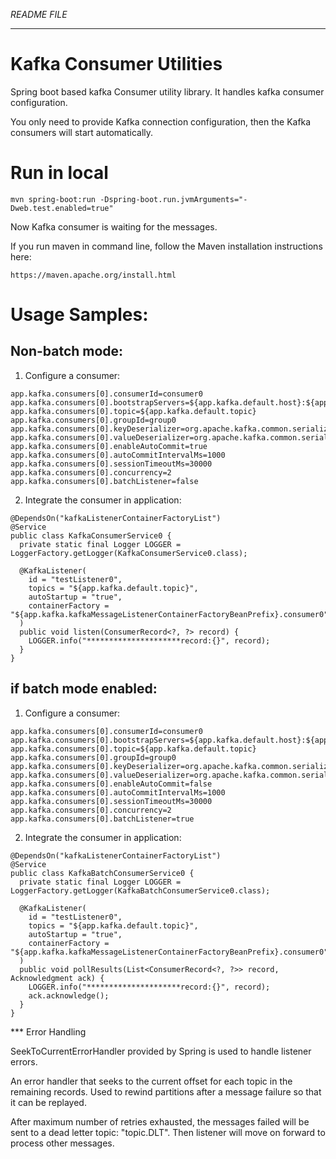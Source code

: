 _README FILE_

---
# Kafka Consumer Utilities

Spring boot based kafka Consumer utility library. It handles kafka consumer configuration.

You only need to provide Kafka connection configuration, then the Kafka consumers will start automatically.

# Run in local

```
mvn spring-boot:run -Dspring-boot.run.jvmArguments="-Dweb.test.enabled=true"
```

Now Kafka consumer is waiting for the messages.

If you run maven in command line, follow the Maven installation instructions here:

```
https://maven.apache.org/install.html
```

# Usage Samples:

## Non-batch mode:

1. Configure a consumer:

```
app.kafka.consumers[0].consumerId=consumer0
app.kafka.consumers[0].bootstrapServers=${app.kafka.default.host}:${app.kafka.default.port}
app.kafka.consumers[0].topic=${app.kafka.default.topic}
app.kafka.consumers[0].groupId=group0
app.kafka.consumers[0].keyDeserializer=org.apache.kafka.common.serialization.StringDeserializer
app.kafka.consumers[0].valueDeserializer=org.apache.kafka.common.serialization.StringDeserializer
app.kafka.consumers[0].enableAutoCommit=true
app.kafka.consumers[0].autoCommitIntervalMs=1000
app.kafka.consumers[0].sessionTimeoutMs=30000
app.kafka.consumers[0].concurrency=2
app.kafka.consumers[0].batchListener=false
```

2. Integrate the consumer in application:

```
@DependsOn("kafkaListenerContainerFactoryList")
@Service
public class KafkaConsumerService0 {
  private static final Logger LOGGER = LoggerFactory.getLogger(KafkaConsumerService0.class);

  @KafkaListener(
    id = "testListener0",
    topics = "${app.kafka.default.topic}",
    autoStartup = "true",
    containerFactory = "${app.kafka.kafkaMessageListenerContainerFactoryBeanPrefix}.consumer0"
  )
  public void listen(ConsumerRecord<?, ?> record) {
    LOGGER.info("*********************record:{}", record);
  }
}
```

## if batch mode enabled:

1. Configure a consumer:

```
app.kafka.consumers[0].consumerId=consumer0
app.kafka.consumers[0].bootstrapServers=${app.kafka.default.host}:${app.kafka.default.port}
app.kafka.consumers[0].topic=${app.kafka.default.topic}
app.kafka.consumers[0].groupId=group0
app.kafka.consumers[0].keyDeserializer=org.apache.kafka.common.serialization.StringDeserializer
app.kafka.consumers[0].valueDeserializer=org.apache.kafka.common.serialization.StringDeserializer
app.kafka.consumers[0].enableAutoCommit=false
app.kafka.consumers[0].autoCommitIntervalMs=1000
app.kafka.consumers[0].sessionTimeoutMs=30000
app.kafka.consumers[0].concurrency=2
app.kafka.consumers[0].batchListener=true
```

2. Integrate the consumer in application:

```
@DependsOn("kafkaListenerContainerFactoryList")
@Service
public class KafkaBatchConsumerService0 {
  private static final Logger LOGGER = LoggerFactory.getLogger(KafkaBatchConsumerService0.class);

  @KafkaListener(
    id = "testListener0",
    topics = "${app.kafka.default.topic}",
    autoStartup = "true",
    containerFactory = "${app.kafka.kafkaMessageListenerContainerFactoryBeanPrefix}.consumer0"
  )
  public void pollResults(List<ConsumerRecord<?, ?>> record, Acknowledgment ack) {
    LOGGER.info("*********************record:{}", record);
    ack.acknowledge();
  }
}
```

*** Error Handling

SeekToCurrentErrorHandler provided by Spring is used to handle listener errors.

An error handler that seeks to the current offset for each topic in the remaining records. Used to rewind partitions
after a message failure so that it can be replayed.

After maximum number of retries exhausted, the messages failed will be sent to a dead letter topic: "topic.DLT". Then
listener will move on forward to process other messages.

